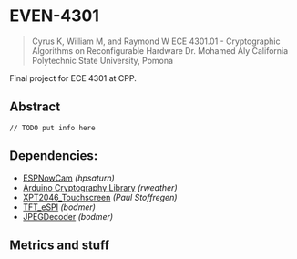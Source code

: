 # EVEN-4301
> Cyrus K, William M, and Raymond W
> ECE 4301.01 - Cryptographic Algorithms on Reconfigurable Hardware
> Dr. Mohamed Aly
> California Polytechnic State University, Pomona

Final project for ECE 4301 at CPP.

## Abstract
`// TODO put info here`

## Dependencies:
- [ESPNowCam](https://github.com/hpsaturn/ESPNowCam) *(hpsaturn)*
- [Arduino Cryptography Library](https://github.com/rweather/arduinolibs) *(rweather)*
- [XPT2046_Touchscreen](https://github.com/PaulStoffregen/XPT2046_Touchscreen)  *(Paul Stoffregen)*
- [TFT_eSPI](https://github.com/Bodmer/TFT_eSPI) *(bodmer)*
- [JPEGDecoder](https://github.com/Bodmer/JPEGDecoder) *(bodmer)*

## Metrics and stuff
